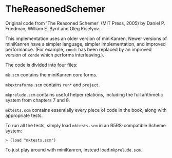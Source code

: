TheReasonedSchemer
==================

Original code from 'The Reasoned Schemer' (MIT Press, 2005) by Daniel P. Friedman, William E. Byrd and Oleg Kiselyov.

This implementation uses an older version of miniKanren. Newer versions of miniKanren have a simpler language, simpler implementation, and improved performance. (For example, ```condi``` has been replaced by an improved version of ```conde``` which performs interleaving.).

The code is divided into four files:

```mk.scm``` contains the miniKanren core forms.

```mkextraforms.scm``` contains ```run*``` and ```project```.

```mkprelude.scm``` contains useful helper relations, including the full arithmetic system from chapters 7 and 8.

```mktests.scm``` contains essentially every piece of code in the book, along with appropriate tests.


To run all the tests, simply load ```mktests.scm``` in an R5RS-compatible Scheme system:

```> (load "mktests.scm")```

To just play around with miniKanren, instead load ```mkprelude.scm```.